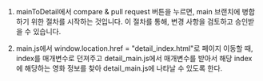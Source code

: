 1. mainToDetail에서 compare & pull request 버튼을 누르면, main 브랜치에 병합하기 위한 절차를 시작하는 것입니다. 이 절차를 통해, 변경 사항을 검토하고 승인받을 수 있습니다.

2. main.js에서 window.location.href = "detail_index.html"로 페이지 이동할 때, index를 매개변수로 던져주고 detail_main.js에서 매개변수를 받아서 해당 index에 해당하는 영화 정보를 찾아 detail_main.js에 나타날 수 있도록 한다.
